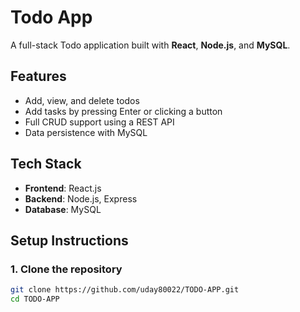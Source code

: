 # Todo App

A full-stack Todo application built with **React**, **Node.js**, and **MySQL**.

## Features

- Add, view, and delete todos
- Add tasks by pressing Enter or clicking a button
- Full CRUD support using a REST API
- Data persistence with MySQL

## Tech Stack

- **Frontend**: React.js
- **Backend**: Node.js, Express
- **Database**: MySQL

## Setup Instructions

### 1. Clone the repository

```bash
git clone https://github.com/uday80022/TODO-APP.git
cd TODO-APP
```
